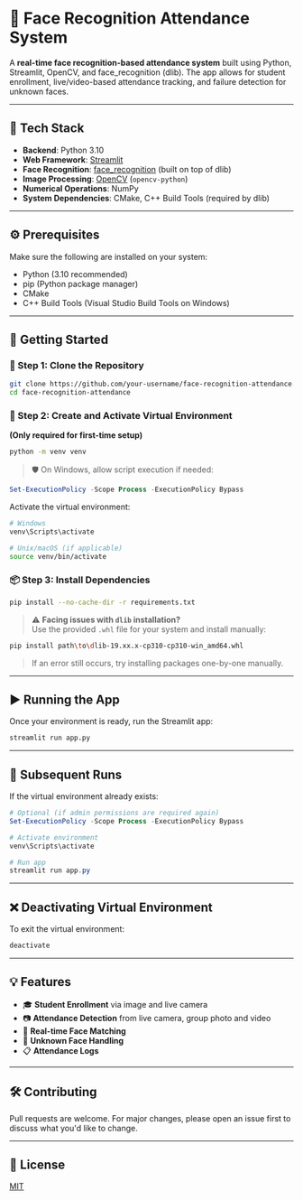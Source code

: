
# 🧠 Face Recognition Attendance System

A **real-time face recognition-based attendance system** built using Python, Streamlit, OpenCV, and face_recognition (dlib). The app allows for student enrollment, live/video-based attendance tracking, and failure detection for unknown faces.

---

## 🔧 Tech Stack

- **Backend**: Python 3.10  
- **Web Framework**: [Streamlit](https://streamlit.io)  
- **Face Recognition**: [face_recognition](https://github.com/ageitgey/face_recognition) (built on top of dlib)  
- **Image Processing**: [OpenCV](https://opencv.org/) (`opencv-python`)  
- **Numerical Operations**: NumPy  
- **System Dependencies**: CMake, C++ Build Tools (required by dlib)

---

## ⚙️ Prerequisites

Make sure the following are installed on your system:

- Python (3.10 recommended)
- pip (Python package manager)
- CMake
- C++ Build Tools (Visual Studio Build Tools on Windows)

---

## 🚀 Getting Started

### 📁 Step 1: Clone the Repository

```bash
git clone https://github.com/your-username/face-recognition-attendance.git
cd face-recognition-attendance
```

### 🧪 Step 2: Create and Activate Virtual Environment

**(Only required for first-time setup)**

```bash
python -m venv venv
```

> 🛡️ On Windows, allow script execution if needed:

```powershell
Set-ExecutionPolicy -Scope Process -ExecutionPolicy Bypass
```

Activate the virtual environment:

```bash
# Windows
venv\Scripts\activate

# Unix/macOS (if applicable)
source venv/bin/activate
```

### 📦 Step 3: Install Dependencies

```bash
pip install --no-cache-dir -r requirements.txt
```

> ⚠️ **Facing issues with `dlib` installation?**  
Use the provided `.whl` file for your system and install manually:

```bash
pip install path\to\dlib‑19.xx.x‑cp310‑cp310‑win_amd64.whl
```

> If an error still occurs, try installing packages one-by-one manually.

---

## ▶️ Running the App

Once your environment is ready, run the Streamlit app:

```bash
streamlit run app.py
```

---

## 🔁 Subsequent Runs

If the virtual environment already exists:

```powershell
# Optional (if admin permissions are required again)
Set-ExecutionPolicy -Scope Process -ExecutionPolicy Bypass

# Activate environment
venv\Scripts\activate

# Run app
streamlit run app.py
```

---

## ❌ Deactivating Virtual Environment

To exit the virtual environment:

```bash
deactivate
```

---

## 💡 Features

- 🎓 **Student Enrollment** via image and live camera
- 📷 **Attendance Detection** from live camera, group photo and video
- 🧠 **Real-time Face Matching**
- 🚫 **Unknown Face Handling**
- 📋 **Attendance Logs**

---

## 🛠️ Contributing

Pull requests are welcome. For major changes, please open an issue first to discuss what you'd like to change.

---

## 📄 License

[MIT](LICENSE)
